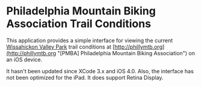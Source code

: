 # Philadelphia Mountain Biking Association Trail Conditions

This application provides a simple interface for viewing the current [Wissahickon Valley Park](http://en.wikipedia.org/wiki/Wissahickon_Creek "Wissahickon Creek - Wikipedia, the free encyclopedia") trail conditions at [http://phillymtb.org](http://phillymtb.org "[PMBA] Philadelphia Mountain Biking Association") on an iOS device.

It hasn't been updated since XCode 3.x and iOS 4.0.  Also, the interface has not been optimized for the iPad.  It does support Retina Display.

